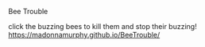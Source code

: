 Bee Trouble

click the buzzing bees to kill them and stop their buzzing!
https://madonnamurphy.github.io/BeeTrouble/
